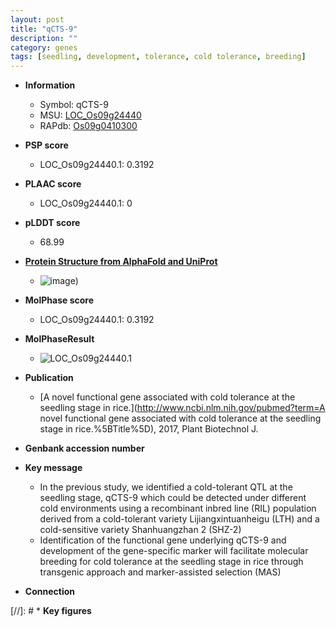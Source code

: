 ```yaml
---
layout: post
title: "qCTS-9"
description: ""
category: genes
tags: [seedling, development, tolerance, cold tolerance, breeding]
---
```


* **Information**  
    + Symbol: qCTS-9  
    + MSU: [LOC_Os09g24440](http://rice.plantbiology.msu.edu/cgi-bin/ORF_infopage.cgi?orf=LOC_Os09g24440)  
    + RAPdb: [Os09g0410300](http://rapdb.dna.affrc.go.jp/viewer/gbrowse_details/irgsp1?name=Os09g0410300)  

* **PSP score**  
    + LOC_Os09g24440.1: 0.3192 

* **PLAAC score**  
    + LOC_Os09g24440.1: 0 

* **pLDDT score**
    + 68.99

* **[Protein Structure from AlphaFold and UniProt](https://www.uniprot.org/uniprotkb/A0A0P0XM51/entry#structure)**
    + ![image](https://ricepsp.github.io/images/A/AF-A0A0P0XM51-F1.png))

* **MolPhase score**
    + LOC_Os09g24440.1: 0.3192

* **MolPhaseResult**
    + ![LOC_Os09g24440.1](https://ricepsp.github.io/pictures/LOC_Os09g/LOC_Os09g24440.1.png)

* **Publication**  
    + [A novel functional gene associated with cold tolerance at the seedling stage in rice.](http://www.ncbi.nlm.nih.gov/pubmed?term=A novel functional gene associated with cold tolerance at the seedling stage in rice.%5BTitle%5D), 2017, Plant Biotechnol J.

* **Genbank accession number**  

* **Key message**  
    + In the previous study, we identified a cold-tolerant QTL at the seedling stage, qCTS-9 which could be detected under different cold environments using a recombinant inbred line (RIL) population derived from a cold-tolerant variety Lijiangxintuanheigu (LTH) and a cold-sensitive variety Shanhuangzhan 2 (SHZ-2)
    + Identification of the functional gene underlying qCTS-9 and development of the gene-specific marker will facilitate molecular breeding for cold tolerance at the seedling stage in rice through transgenic approach and marker-assisted selection (MAS)

* **Connection**  

[//]: # * **Key figures**  


